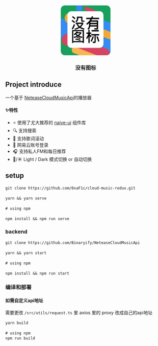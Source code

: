 <br />

<p align="center">
  <img src="./src/assets/nologo.png" alt="Logo" width="156" height="156">
  <h3 align="center">没有图标</h3>
</p>

## Project introduce

一个基于 [NeteaseCloudMusicApi](https://github.com/Binaryify/NeteaseCloudMusicApi)的播放器

#### ✨特性
- ⭐ 使用了尤大推荐的 [naive-ui](https://github.com/tusen-ai/naive-ui) 组件库
- 🔍 支持搜索
- 📃 支持歌词滚动
- 🎵 网易云账号登录 
- 🎧 支持私人FM和每日推荐
- 🌙/☀️ Light / Dark 模式切换 or 自动切换

## setup

```shell
git clone https://github.com/0xaF1c/cloud-music-redux.git

yarn && yarn serve

# using npm

npm install && npm run serve
```

### backend
```shell
git clone https://github.com/Binaryify/NeteaseCloudMusicApi

yarn && yarn start

# using npm

npm install && npm run start
```

### 编译和部署
#### 如需自定义api地址
需要更改 `/src/utils/request.ts` 里 axios 里的 proxy 改成自己的api地址
```shell
yarn build

# using npm
npm run build
```
